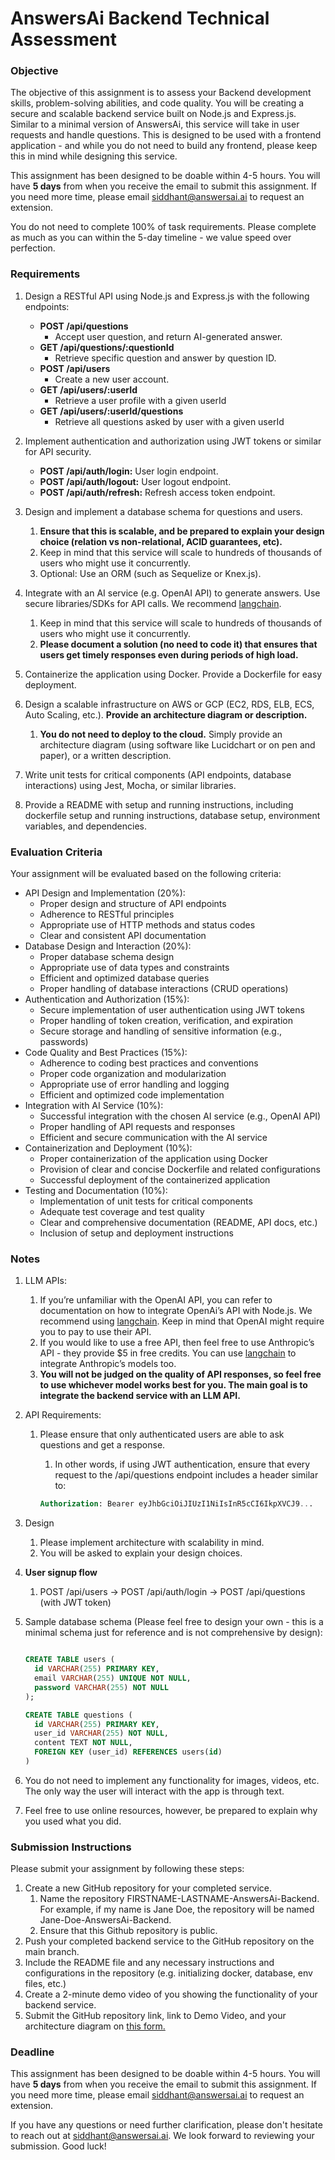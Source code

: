 # **AnswersAi Backend Technical Assessment**

### Objective

The objective of this assignment is to assess your Backend development skills, problem-solving abilities, and code quality. You will be creating a secure and scalable backend service built on Node.js and Express.js. Similar to a minimal version of AnswersAi, this service will take in user requests and handle questions. This is designed to be used with a frontend application - and while you do not need to build any frontend, please keep this in mind while designing this service.

This assignment has been designed to be doable within 4-5 hours. You will have **5 days** from when you receive the email to submit this assignment. If you need more time, please email [siddhant@answersai.ai](mailto:siddhant@answersai.ai) to request an extension.

You do not need to complete 100% of task requirements. Please complete as much as you can within the 5-day timeline - we value speed over perfection.

### Requirements

1. Design a RESTful API using Node.js and Express.js with the following endpoints:
    - **POST /api/questions**
        - Accept user question, and return AI-generated answer.
    - **GET /api/questions/:questionId**
        - Retrieve specific question and answer by question ID.
    - **POST /api/users**
        - Create a new user account.
    - **GET /api/users/:userId**
        - Retrieve a user profile with a given userId
    - **GET /api/users/:userId/questions**
        - Retrieve all questions asked by user with a given userId
    
2. Implement authentication and authorization using JWT tokens or similar for API security.
    - **POST /api/auth/login:** User login endpoint.
    - **POST /api/auth/logout:** User logout endpoint.
    - **POST /api/auth/refresh:** Refresh access token endpoint.
    
3. Design and implement a database schema for questions and users.
    1. **Ensure that this is scalable, and be prepared to explain your design choice (relation vs non-relational, ACID guarantees, etc).**
    2. Keep in mind that this service will scale to hundreds of thousands of users who might use it concurrently. 
    3. Optional: Use an ORM (such as Sequelize or Knex.js).
    
4. Integrate with an AI service (e.g. OpenAI API) to generate answers. Use secure libraries/SDKs for API calls. We recommend [langchain](https://python.langchain.com/docs/integrations/llms/openai/).
    1. Keep in mind that this service will scale to hundreds of thousands of users who might use it concurrently. 
    2. **Please document a solution (no need to code it) that ensures that users get timely responses even during periods of high load.**
    
5. Containerize the application using Docker. Provide a Dockerfile for easy deployment.
    
    
6. Design a scalable infrastructure on AWS or GCP (EC2, RDS, ELB, ECS, Auto Scaling, etc.). **Provide an architecture diagram or description.**
    1. **You do not need to deploy to the cloud.** Simply provide an architecture diagram (using software like Lucidchart or on pen and paper), or a written description.
    
7. Write unit tests for critical components (API endpoints, database interactions) using Jest, Mocha, or similar libraries.
    
    
8. Provide a README with setup and running instructions, including dockerfile setup and running instructions, database setup, environment variables, and dependencies.

### Evaluation Criteria

Your assignment will be evaluated based on the following criteria:

- API Design and Implementation (20%):
    - Proper design and structure of API endpoints
    - Adherence to RESTful principles
    - Appropriate use of HTTP methods and status codes
    - Clear and consistent API documentation
- Database Design and Interaction (20%):
    - Proper database schema design
    - Appropriate use of data types and constraints
    - Efficient and optimized database queries
    - Proper handling of database interactions (CRUD operations)
- Authentication and Authorization (15%):
    - Secure implementation of user authentication using JWT tokens
    - Proper handling of token creation, verification, and expiration
    - Secure storage and handling of sensitive information (e.g., passwords)
- Code Quality and Best Practices (15%):
    - Adherence to coding best practices and conventions
    - Proper code organization and modularization
    - Appropriate use of error handling and logging
    - Efficient and optimized code implementation
- Integration with AI Service (10%):
    - Successful integration with the chosen AI service (e.g., OpenAI API)
    - Proper handling of API requests and responses
    - Efficient and secure communication with the AI service
- Containerization and Deployment (10%):
    - Proper containerization of the application using Docker
    - Provision of clear and concise Dockerfile and related configurations
    - Successful deployment of the containerized application
- Testing and Documentation (10%):
    - Implementation of unit tests for critical components
    - Adequate test coverage and test quality
    - Clear and comprehensive documentation (README, API docs, etc.)
    - Inclusion of setup and deployment instructions

### Notes

1. LLM APIs:
    1. If you’re unfamiliar with the OpenAI API, you can refer to documentation on how to integrate OpenAi’s API with Node.js. We recommend using [langchain](https://python.langchain.com/docs/integrations/llms/openai/). Keep in mind that OpenAI might require you to pay to use their API. 
    2. If you would like to use a free API, then feel free to use Anthropic’s API - they provide $5 in free credits. You can use [langchain](https://python.langchain.com/docs/integrations/chat/anthropic/) to integrate Anthropic’s models too.
    3. **You will not be judged on the quality of API responses, so feel free to use whichever model works best for you. The main goal is to integrate the backend service with an LLM API.**
2. API Requirements:
    1. Please ensure that only authenticated users are able to ask questions and get a response.
        1. In other words, if using JWT authentication, ensure that every request to the /api/questions endpoint includes a header similar to:
        
        ```sql
        Authorization: Bearer eyJhbGciOiJIUzI1NiIsInR5cCI6IkpXVCJ9...
        ```
        
3. Design
    1. Please implement architecture with scalability in mind.
    2. You will be asked to explain your design choices.
4. **User signup flow**
    1. POST /api/users → POST /api/auth/login → POST /api/questions (with JWT token)
5. Sample database schema (Please feel free to design your own - this is a minimal schema just for reference and is not comprehensive by design):
    
    ```sql
    
    CREATE TABLE users (
      id VARCHAR(255) PRIMARY KEY,
      email VARCHAR(255) UNIQUE NOT NULL,
      password VARCHAR(255) NOT NULL
    );
    
    CREATE TABLE questions (
      id VARCHAR(255) PRIMARY KEY,
      user_id VARCHAR(255) NOT NULL,
      content TEXT NOT NULL,
      FOREIGN KEY (user_id) REFERENCES users(id)
    )
    ```
    
6. You do not need to implement any functionality for images, videos, etc. The only way the user will interact with the app is through text.
7. Feel free to use online resources, however, be prepared to explain why you used what you did. 

### Submission Instructions

Please submit your assignment by following these steps:

1. Create a new GitHub repository for your completed service.
    1. Name the repository FIRSTNAME-LASTNAME-AnswersAi-Backend. For example, if my name is Jane Doe, the repository will be named Jane-Doe-AnswersAi-Backend.
    2. Ensure that this Github repository is public.
2. Push your completed backend service to the GitHub repository on the main branch.
3. Include the README file and any necessary instructions and configurations in the repository (e.g. initializing docker, database, env files, etc.)
4. Create a 2-minute demo video of you showing the functionality of your backend service.
5. Submit the GitHub repository link, link to Demo Video, and your architecture diagram on [this form.](https://forms.gle/REqFAA8tPdrXmRtAA)

### Deadline

This assignment has been designed to be doable within 4-5 hours. You will have **5 days** from when you receive the email to submit this assignment. If you need more time, please email [siddhant@answersai.ai](mailto:siddhant@answersai.ai) to request an extension.

If you have any questions or need further clarification, please don't hesitate to reach out at siddhant@answersai.ai. We look forward to reviewing your submission. Good luck!